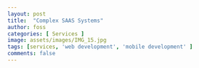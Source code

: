 ```yaml
---
layout: post
title:  "Complex SAAS Systems"
author: foss
categories: [ Services ]
image: assets/images/IMG_15.jpg
tags: [services, 'web development', 'mobile development' ]
comments: false
---
```

